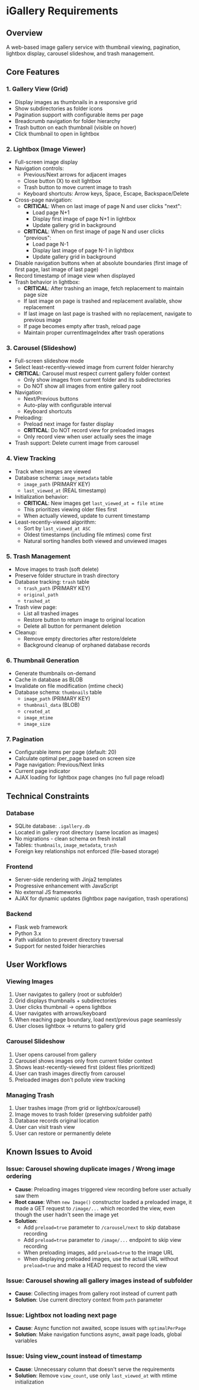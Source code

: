 # iGallery Requirements

## Overview
A web-based image gallery service with thumbnail viewing, pagination, lightbox display, carousel slideshow, and trash management.

## Core Features

### 1. Gallery View (Grid)
- Display images as thumbnails in a responsive grid
- Show subdirectories as folder icons
- Pagination support with configurable items per page
- Breadcrumb navigation for folder hierarchy
- Trash button on each thumbnail (visible on hover)
- Click thumbnail to open in lightbox

### 2. Lightbox (Image Viewer)
- Full-screen image display
- Navigation controls:
  - Previous/Next arrows for adjacent images
  - Close button (X) to exit lightbox
  - Trash button to move current image to trash
  - Keyboard shortcuts: Arrow keys, Space, Escape, Backspace/Delete
- Cross-page navigation:
  - **CRITICAL**: When on last image of page N and user clicks "next":
    - Load page N+1
    - Display first image of page N+1 in lightbox
    - Update gallery grid in background
  - **CRITICAL**: When on first image of page N and user clicks "previous":
    - Load page N-1
    - Display last image of page N-1 in lightbox
    - Update gallery grid in background
- Disable navigation buttons when at absolute boundaries (first image of first page, last image of last page)
- Record timestamp of image view when displayed
- Trash behavior in lightbox:
  - **CRITICAL**: After trashing an image, fetch replacement to maintain page size
  - If last image on page is trashed and replacement available, show replacement
  - If last image on last page is trashed with no replacement, navigate to previous image
  - If page becomes empty after trash, reload page
  - Maintain proper currentImageIndex after trash operations

### 3. Carousel (Slideshow)
- Full-screen slideshow mode
- Select least-recently-viewed image from current folder hierarchy
- **CRITICAL**: Carousel must respect current gallery folder context
  - Only show images from current folder and its subdirectories
  - Do NOT show all images from entire gallery root
- Navigation:
  - Next/Previous buttons
  - Auto-play with configurable interval
  - Keyboard shortcuts
- Preloading:
  - Preload next image for faster display
  - **CRITICAL**: Do NOT record view for preloaded images
  - Only record view when user actually sees the image
- Trash support: Delete current image from carousel

### 4. View Tracking
- Track when images are viewed
- Database schema: `image_metadata` table
  - `image_path` (PRIMARY KEY)
  - `last_viewed_at` (REAL timestamp)
- Initialization behavior:
  - **CRITICAL**: New images get `last_viewed_at = file mtime`
  - This prioritizes viewing older files first
  - When actually viewed, update to current timestamp
- Least-recently-viewed algorithm:
  - Sort by `last_viewed_at ASC`
  - Oldest timestamps (including file mtimes) come first
  - Natural sorting handles both viewed and unviewed images

### 5. Trash Management
- Move images to trash (soft delete)
- Preserve folder structure in trash directory
- Database tracking: `trash` table
  - `trash_path` (PRIMARY KEY)
  - `original_path`
  - `trashed_at`
- Trash view page:
  - List all trashed images
  - Restore button to return image to original location
  - Delete all button for permanent deletion
- Cleanup:
  - Remove empty directories after restore/delete
  - Background cleanup of orphaned database records

### 6. Thumbnail Generation
- Generate thumbnails on-demand
- Cache in database as BLOB
- Invalidate on file modification (mtime check)
- Database schema: `thumbnails` table
  - `image_path` (PRIMARY KEY)
  - `thumbnail_data` (BLOB)
  - `created_at`
  - `image_mtime`
  - `image_size`

### 7. Pagination
- Configurable items per page (default: 20)
- Calculate optimal per_page based on screen size
- Page navigation: Previous/Next links
- Current page indicator
- AJAX loading for lightbox page changes (no full page reload)

## Technical Constraints

### Database
- SQLite database: `.igallery.db`
- Located in gallery root directory (same location as images)
- No migrations - clean schema on fresh install
- Tables: `thumbnails`, `image_metadata`, `trash`
- Foreign key relationships not enforced (file-based storage)

### Frontend
- Server-side rendering with Jinja2 templates
- Progressive enhancement with JavaScript
- No external JS frameworks
- AJAX for dynamic updates (lightbox page navigation, trash operations)

### Backend
- Flask web framework
- Python 3.x
- Path validation to prevent directory traversal
- Support for nested folder hierarchies

## User Workflows

### Viewing Images
1. User navigates to gallery (root or subfolder)
2. Grid displays thumbnails + subdirectories
3. User clicks thumbnail → opens lightbox
4. User navigates with arrows/keyboard
5. When reaching page boundary, load next/previous page seamlessly
6. User closes lightbox → returns to gallery grid

### Carousel Slideshow
1. User opens carousel from gallery
2. Carousel shows images only from current folder context
3. Shows least-recently-viewed first (oldest files prioritized)
4. User can trash images directly from carousel
5. Preloaded images don't pollute view tracking

### Managing Trash
1. User trashes image (from grid or lightbox/carousel)
2. Image moves to trash folder (preserving subfolder path)
3. Database records original location
4. User can visit trash view
5. User can restore or permanently delete

## Known Issues to Avoid

### Issue: Carousel showing duplicate images / Wrong image ordering
- **Cause**: Preloading images triggered view recording before user actually saw them
- **Root cause**: When `new Image()` constructor loaded a preloaded image, it made a GET request to `/image/...` which recorded the view, even though the user hadn't seen the image yet
- **Solution**:
  - Add `preload=true` parameter to `/carousel/next` to skip database recording
  - Add `preload=true` parameter to `/image/...` endpoint to skip view recording
  - When preloading images, add `preload=true` to the image URL
  - When displaying preloaded images, use the actual URL without `preload=true` and make a HEAD request to record the view

### Issue: Carousel showing all gallery images instead of subfolder
- **Cause**: Collecting images from gallery root instead of current path
- **Solution**: Use current directory context from `path` parameter

### Issue: Lightbox not loading next page
- **Cause**: Async function not awaited, scope issues with `optimalPerPage`
- **Solution**: Make navigation functions async, await page loads, global variables

### Issue: Using view_count instead of timestamp
- **Cause**: Unnecessary column that doesn't serve the requirements
- **Solution**: Remove `view_count`, use only `last_viewed_at` with mtime initialization

